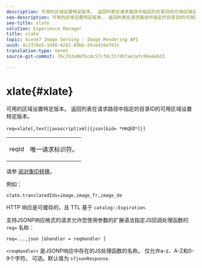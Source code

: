 ```yaml
---
description: 可用的区域设置特定版本。 返回列表在请求路径中指定的目录ID的可用区域设置特定版本。
seo-description: 可用的区域设置特定版本。 返回列表在请求路径中指定的目录ID的可用区域设置特定版本。
seo-title: xlate
solution: Experience Manager
title: xlate
topic: Scene7 Image Serving - Image Rendering API
uuid: 4c2370e5-1d46-4242-89bb-a5ce416ef63c
translation-type: tm+mt
source-git-commit: 7bc7b3a86fbcdc57cfdc31745fae3afc06e44b15

---
```



# xlate{#xlate}

可用的区域设置特定版本。 返回列表在请求路径中指定的目录ID的可用区域设置特定版本。

`req=xlate[,text|javascript|xml|{json[&id= *`reqId`*]}]`

<table id="simpletable_8970A3A5A64F4DC2B184E251993390C5"> 
 <tr class="strow"> 
  <td class="stentry"> <p><span class="codeph"><span class="varname"> reqId</span></span> </p> </td> 
  <td class="stentry"> <p>唯一请求标识符。 </p></td> 
 </tr> 
</table>

请参 [阅对象ID转换](../../../../../../is-api/http-ref/image-serving-api-ref/c-http-protocol-reference/c-syntax-and-features/r-object-id-translation.md#reference-cf3e34e6cbb346d69ded9982bfdef414)。

例如：

`xlate.translatedIds=image,image_fr,image_de`

HTTP 响应是可缓存的，且 TTL 基于 `catalog::Expiration`.

支持JSONP响应格式的请求允许您使用参数的扩展语法指定JS回调处理函数的 `req=` 名称：

`req=...,json [&handler = reqHandler ]`

`<reqHandler>` 是JSONP响应中存在的JS处理函数的名称。 仅允许a-z、A-Z和0-9个字符。 可选。默认值为 `s7jsonResponse`.
